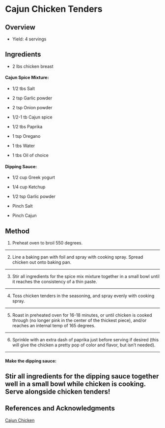 # Cajun Chicken Tenders

## Overview

- Yield: 4 servings

## Ingredients

- 2 lbs chicken breast

#### Cajun Spice Mixture:

- 1/2 tbs Salt

- 2 tsp Garlic powder

- 2 tsp Onion powder

- 1/2-1 tb Cajun spice

- 1/2 tbs Paprika

- 1 tsp Oregano

- 1 tbs Water

- 1 tbs Oil of choice

#### Dipping Sauce:

- 1/2 cup Greek yogurt

- 1/4 cup Ketchup

- 1/2 tsp Garlic powder

- Pinch Salt

- Pinch Cajun

## Method

1. Preheat oven to broil 550 degrees.
---
2. Line a baking pan with foil and spray with cooking spray. Spread chicken out onto baking pan.
---
3. Stir all ingredients for the spice mix mixture together in a small bowl until it reaches the consistency of a thin paste.
---
4. Toss chicken tenders in the seasoning, and spray evenly with cooking spray.
---
5. Roast in preheated oven for 16-18 minutes, or until chicken is cooked through (no longer pink in the center of the thickest piece), and/or reaches an internal temp of 165 degrees.
---
6. Sprinkle with an extra dash of paprika just before serving if desired (this will give the chicken a pretty pop of color and flavor, but isn’t needed).
---

#### Make the dipping sauce:

Stir all ingredients for the dipping sauce together well in a small bowl while chicken is cooking. Serve alongside chicken tenders!
---

## References and Acknowledgments

[Cajun Chicken](https://dashingdish.com/recipe/cajun-chicken)
